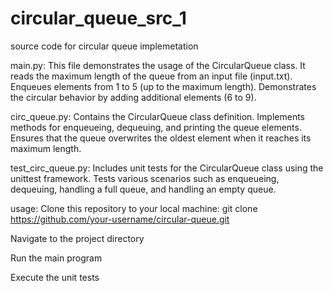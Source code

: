 # circular_queue_src_1
source code for circular queue implemetation

main.py:
This file demonstrates the usage of the CircularQueue class.
It reads the maximum length of the queue from an input file (input.txt).
Enqueues elements from 1 to 5 (up to the maximum length).
Demonstrates the circular behavior by adding additional elements (6 to 9).

circ_queue.py:
Contains the CircularQueue class definition.
Implements methods for enqueueing, dequeuing, and printing the queue elements.
Ensures that the queue overwrites the oldest element when it reaches its maximum length.

test_circ_queue.py:
Includes unit tests for the CircularQueue class using the unittest framework.
Tests various scenarios such as enqueueing, dequeuing, handling a full queue, and handling an empty queue.

usage:
Clone this repository to your local machine:
git clone https://github.com/your-username/circular-queue.git

Navigate to the project directory

Run the main program

Execute the unit tests

